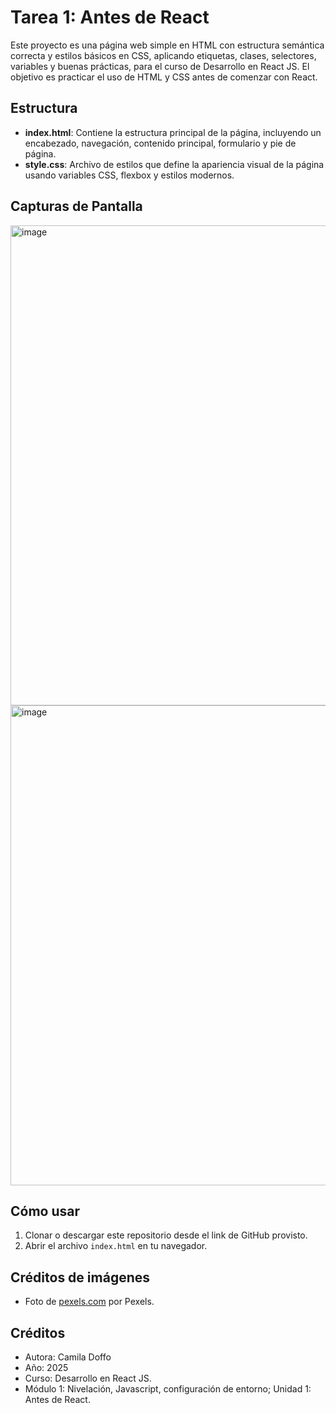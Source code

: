 # Tarea 1: Antes de React

Este proyecto es una página web simple en HTML con estructura semántica correcta y estilos básicos en CSS, aplicando etiquetas, clases, selectores, variables y buenas prácticas, para el curso de Desarrollo en React JS. 
El objetivo es practicar el uso de HTML y CSS antes de comenzar con React.

## Estructura

- **index.html**: Contiene la estructura principal de la página, incluyendo un encabezado, navegación, contenido principal, formulario y pie de página.
- **style.css**: Archivo de estilos que define la apariencia visual de la página usando variables CSS, flexbox y estilos modernos.

## Capturas de Pantalla

<img width="1366" height="768" alt="image" src="https://github.com/user-attachments/assets/23e20055-20d4-40be-8769-ce9644315516" />

<img width="1366" height="768" alt="image" src="https://github.com/user-attachments/assets/2ad6fc1d-cc05-466b-b972-2729d45cb766" />


## Cómo usar

1. Clonar o descargar este repositorio desde el link de GitHub provisto.
2. Abrir el archivo `index.html` en tu navegador.

## Créditos de imágenes

- Foto de [pexels.com](https://www.pexels.com/photo/pexels-photo-13397143/) por Pexels.

## Créditos

- Autora: Camila Doffo
- Año: 2025
- Curso: Desarrollo en React JS.
- Módulo 1: Nivelación, Javascript, configuración de entorno; Unidad 1: Antes de React.
